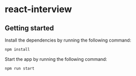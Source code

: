 # react-interview

## Getting started

Install the dependencies by running the following command:
```sh
npm install
```
Start the app by running the following command:
```bash
npm run start
```

